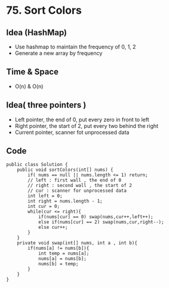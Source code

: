# 75. Sort Colors

## Idea (HashMap)
* Use hashmap to maintain the frequency of 0, 1, 2
* Generate a new array by frequency 

## Time & Space  
* O(n) & O(n)

## Idea( three pointers )
* Left pointer, the end of 0, put every zero in front to left
* Right pointer, the start of 2, put every two behind the right
* Current pointer, scanner fot unprocessed data

## Code 

```
public class Solution {
    public void sortColors(int[] nums) {
        if( nums == null || nums.length <= 1) return;
        // left : first wall , the end of 0
        // right : second wall , the start of 2 
        // cur : scanner for unprocessed data
        int left = 0;
        int right = nums.length - 1;
        int cur = 0;
        while(cur <= right){
            if(nums[cur] == 0) swap(nums,cur++,left++);
            else if(nums[cur] == 2) swap(nums,cur,right--);
            else cur++;
        }
    }
    private void swap(int[] nums, int a , int b){
        if(nums[a] != nums[b]){
            int temp = nums[a];
            nums[a] = nums[b];
            nums[b] = temp;   
        }
    }
}

```
